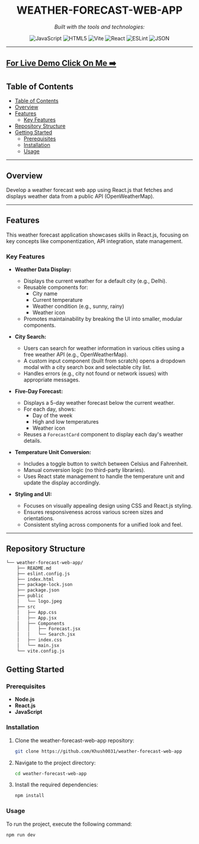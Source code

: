 <h1 align="center">WEATHER-FORECAST-WEB-APP</h1>

<p align="center">
 <em>Built with the tools and technologies:</em>
</p>

<p align="center">
 <img src="https://img.shields.io/badge/JavaScript-F7DF1E.svg?style=flat&logo=JavaScript&logoColor=black" alt="JavaScript">
 <img src="https://img.shields.io/badge/HTML5-E34F26.svg?style=flat&logo=HTML5&logoColor=white" alt="HTML5">
 <img src="https://img.shields.io/badge/Vite-646CFF.svg?style=flat&logo=Vite&logoColor=white" alt="Vite">
 <img src="https://img.shields.io/badge/React-61DAFB.svg?style=flat&logo=React&logoColor=black" alt="React">
 <img src="https://img.shields.io/badge/ESLint-4B32C3.svg?style=flat&logo=ESLint&logoColor=white" alt="ESLint">
 <img src="https://img.shields.io/badge/JSON-000000.svg?style=flat&logo=JSON&logoColor=white" alt="JSON">
</p>

---

## [For Live Demo Click On Me ➡️](https://forecast-weather-web-app.netlify.app/) 

## Table of Contents

- [Table of Contents](#table-of-contents)
- [Overview](#overview)
- [Features](#features)
  - [Key Features](#key-features)
- [Repository Structure](#repository-structure)
- [Getting Started](#getting-started)
  - [Prerequisites](#prerequisites)
  - [Installation](#installation)
  - [Usage](#usage)

---

## Overview

Develop a weather forecast web app using React.js that fetches and displays weather data from a public API (OpenWeatherMap).

---

## Features

This weather forecast application showcases skills in React.js, focusing on key concepts like componentization, API integration, state management.

### Key Features

- **Weather Data Display:**
  - Displays the current weather for a default city (e.g., Delhi).
  - Reusable components for:
    - City name
    - Current temperature
    - Weather condition (e.g., sunny, rainy)
    - Weather icon
  - Promotes maintainability by breaking the UI into smaller, modular components.

- **City Search:**
  - Users can search for weather information in various cities using a free weather API (e.g., OpenWeatherMap).
  - A custom input component (built from scratch) opens a dropdown modal with a city search box and selectable city list.
  - Handles errors (e.g., city not found or network issues) with appropriate messages.

- **Five-Day Forecast:**
  - Displays a 5-day weather forecast below the current weather.
  - For each day, shows:
    - Day of the week
    - High and low temperatures
    - Weather icon
  - Reuses a `ForecastCard` component to display each day's weather details.

- **Temperature Unit Conversion:**
  - Includes a toggle button to switch between Celsius and Fahrenheit.
  - Manual conversion logic (no third-party libraries).
  - Uses React state management to handle the temperature unit and update the display accordingly.

- **Styling and UI:**
  - Focuses on visually appealing design using CSS and React.js styling.
  - Ensures responsiveness across various screen sizes and orientations.
  - Consistent styling across components for a unified look and feel.

---

## Repository Structure

```sh
└── weather-forecast-web-app/
    ├── README.md
    ├── eslint.config.js
    ├── index.html
    ├── package-lock.json
    ├── package.json
    ├── public
    │   └── logo.jpeg
    ├── src
    │   ├── App.css
    │   ├── App.jsx
    │   ├── Components
    │   │   ├── Forecast.jsx
    │   │   └── Search.jsx
    │   ├── index.css
    │   └── main.jsx
    └── vite.config.js
```

## Getting Started

### Prerequisites

- **Node.js**
- **React.js**
- **JavaScript**

### Installation

1. Clone the weather-forecast-web-app repository:

    ```bash
    git clone https://github.com/Khush0031/weather-forecast-web-app
    ```

2. Navigate to the project directory:

    ```bash
    cd weather-forecast-web-app
    ```

3. Install the required dependencies:

    ```bash
    npm install
    ```

### Usage

To run the project, execute the following command:

```bash
npm run dev
```
